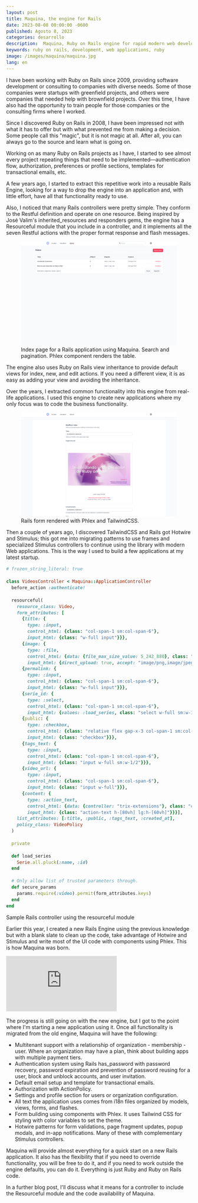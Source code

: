 ```yaml
---
layout: post
title: Maquina, the engine for Rails
date: 2023-08-08 00:00:00 -0600
published: Agosto 8, 2023
categories: desarrollo
description:  Maquina, Ruby on Rails engine for rapid modern web development.
keywords: ruby on rails, development, web applications, ruby
image: /images/maquina/maquina.jpg
lang: en
---
```


I have been working with Ruby on Rails since 2009, providing software development or consulting to companies with diverse needs. Some of those companies were startups with greenfield projects, and others were companies that needed help with brownfield projects. Over this time, I have also had the opportunity to train people for those companies or the consulting firms where I worked.

Since I discovered Ruby on Rails in 2008, I have been impressed not with what it has to offer but with what prevented me from making a decision. Some people call this "magic", but it is not magic at all. After all, you can always go to the source and learn what is going on.

Working on as many Ruby on Rails projects as I have, I started to see almost every project repeating things that need to be implemented—authentication flow, authorization, preferences or profile sections, templates for transactional emails, etc.

A few years ago, I started to extract this repetitive work into a reusable Rails Engine, looking for a way to drop the engine into an application and, with little effort, have all that functionality ready to use.

Also, I noticed that many Rails controllers were pretty simple. They conform to the Restful definition and operate on one resource. Being inspired by José Valim's inherited_resources and responders gems, the engine has a Resourceful module that you include in a controller, and it implements all the seven Restful actions with the proper format response and flash messages.

<div class="w-full">
  <figure>
    <img src="/images/maquina/maquina-1.png" class="m-auto" style="width: 640px" alt="Maquina" />
    <figcaption class="text-center">Index page for a Rails application using Maquina. Search and pagination. Phlex component renders the table.</figcaption>
  </figure>
</div>

The engine also uses Ruby on Rails view inheritance to provide default views for index, new, and edit actions. If you need a different view, it is as easy as adding your view and avoiding the inheritance.

Over the years, I extracted common functionality into this engine from real-life applications. I used this engine to create new applications where my only focus was to code the business functionality.

<div class="w-full">
  <figure>
    <img src="/images/maquina/maquina-2.png" class="m-auto" style="width: 640px" alt="Maquina" />
    <figcaption class="text-center">Rails form rendered with Phlex and TailwindCSS.</figcaption>
  </figure>
</div>

Then a couple of years ago, I discovered TailwindCSS and Rails got Hotwire and Stimulus; this got me into migrating patterns to use frames and specialized Stimulus controllers to continue using the library with modern Web applications. This is the way I used to build a few applications at my latest startup.


```ruby
# frozen_string_literal: true

class VideosController < Maquina::ApplicationController
  before_action :authenticate!

  resourceful(
    resource_class: Video,
    form_attributes: [
      {title: {
        type: :input, 
        control_html: {class: "col-span-1 sm:col-span-6"}, 
        input_html: {class: "w-full input"}}},
      {image: {
        type: :file, 
        control_html: {data: {file_max_size_value: 5_242_880}, class: "col-span-1 sm:col-span-6 file"}, 
        input_html: {direct_upload: true, accept: "image/png,image/jpeg,image/jpg"}}},
      {permalink: {
        type: :input, 
        control_html: {class: "col-span-1 sm:col-span-6"}, 
        input_html: {class: "w-full input"}}},
      {serie_id: {
        type: :select, 
        control_html: {class: "col-span-1 sm:col-span-6"}, 
        input_html: {values: :load_series, class: "select w-full sm:w-1/2"}}},
      {public: {
        type: :checkbox, 
        control_html: {class: "relative flex gap-x-3 col-span-1 sm:col-span-6"}, 
        input_html: {class: "checkbox"}}},
      {tags_text: {
        type: :input, 
        control_html: {class: "col-span-1 sm:col-span-6"}, 
        input_html: {class: "input w-full sm:w-1/2"}}},
      {video_url: {
        type: :input, 
        control_html: {class: "col-span-1 sm:col-span-6"}, 
        input_html: {class: "input w-full"}}},
      {content: {
        type: :action_text, 
        control_html: {data: {controller: "trix-extensions"}, class: "col-span-1 sm:col-span-6"}, 
        input_html: {class: "action-text h-[80vh] lg:h-[60vh]"}}}],
    list_attributes: [:title, :public, :tags_text, :created_at],
    policy_class: VideoPolicy
  )

  private

  def load_series
    Serie.all.pluck(:name, :id)
  end

  # Only allow list of trusted parameters through.
  def secure_params
    params.require(:video).permit(form_attributes.keys)
  end
end
```
<p class="m-0 text-gray-500 text-center">Sample Rails controller using the resourceful module</p>

Earlier this year, I created a new Rails Engine using the previous knowledge but with a blank slate to clean up the code, take advantage of Hotwire and Stimulus and write most of the UI code with components using Phlex. This is how Maquina was born.

<div class="embed-container">
  <iframe src="https://player.vimeo.com/video/852754826" frameborder="0" allow="fullscreen; picture-in-picture" allowfullscreen></iframe>
</div>

The progress is still going on with the new engine, but I got to the point where I'm starting a new application using it. Once all functionality is migrated from the old engine, Maquina will have the following:

- Multitenant support with a relationship of organization - membership - user. Where an organization may have a plan, think about building apps with multiple payment tiers.
- Authentication system using Rails has_password with password recovery, password expiration and prevention of password reusing for a user, block and unblock accounts, and user invitation.
- Default email setup and template for transactional emails.
- Authorization with ActionPolicy.
- Settings and profile section for users or organization configuration.
- All text the application uses comes from i18n files organized by models, views, forms, and flashes.
- Form building using components with Phlex. It uses Tailwind CSS for styling with color variables to set the theme.
- Hotwire patterns for form validations, page fragment updates, popup modals, and in-app notifications. Many of these with complementary Stimulus controllers.

Maquina will provide almost everything for a quick start on a new Rails application. It also has the flexibility that if you need to override functionality, you will be free to do it, and if you need to work outside the engine defaults, you can do it. Everything is just Ruby and Ruby on Rails code.

In a further blog post, I'll discuss what it means for a controller to include the Resourceful module and the code availability of Maquina.
